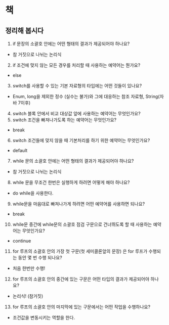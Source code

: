 # 책
## 정리해 봅시다
1. if 문장의 소괄호 안에는 어떤 형태의 결과가 제공되어야 하나요?
  - 참 거짓으로 나뉘는 논리식
2. if 조건에 맞지 않는 모든 경우를 처리할 때 사용하는 예약어는 뭔가요?
  - else
3. switch를 사용할 수 있는 기본 자료형의 타입에는 어떤 것들이 있나요?
  - Enum, long을 제외한 정수 (실수는 불가)와 그에 대응하는 참조 자료형, String(자바 7이후)
4. switch 블록 안에서 비교 대상값 앞에 사용하는 예약어는 무엇인가요?
5. switch 조건을 빠져나가도록 하는 예약어는 무엇인가요?
  - break
6. switch 조건들에 맞지 않을 때 기본처리를 하기 위한 예약어는 무엇인가요?
  - default
7. while 문의 소괄호 안에는 어떤 형태의 결과가 제공되어야 하나요?
  - 참 거짓으로 나뉘는 논리식
8. while 문을 무조건 한번은 실행하게 하려면 어떻게 해야 하나요?
  - do while을 사용한다.
9. while문을 마음대로 빠져나가게 하려면 어떤 예약어를 사용하면 되나요?
  - break
10. while문 중간에 while문의 소괄호 점검 구문으로 건너뛰도록 할 때 사용하는 예약어는 무엇인가요?
  - continue
11. for 루프의 소괄호 안의 가장 첫 구문(첫 세미콜론앞의 문장) 은 for 루프가 수행되는 동안 몇 번 수행 되나요?
  - 처음 한번만 수행!
12. for 루프의 소괄호 안의 중간에 있는 구문은 어떤 타입의 결과가 제공되어야 하나요?
  - 논리식! (참거짓)
13. for 루프의 소괄호 안의 마지막에 있는 구문에서는 어떤 작업을 수행하나요?
  - 조건값을 변동시키는 역할을 한다.
